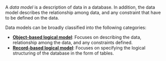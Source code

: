 A *data model* is a description of data in a database. In addition, the data model describes the relationship among data, and any constraint that have to be defined on the data.

Data models can be broadly classified into the following categories:
- **[Object-based logical model](1.3%20Object-Based%20Logical%20Model.md)**: Focuses on describing the data, relationship among the data, and any constraints defined.
- **[Record-based logical model](1.4%20Record-Based%20Logical%20Model.md)**: Focuses on specifying the logical structuring of the database in the form of tables.
